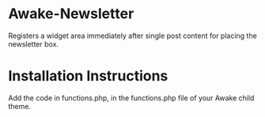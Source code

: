 Awake-Newsletter
================

Registers a widget area immediately after single post content for placing the newsletter box.



Installation Instructions
=========================

Add the code in functions.php, in the functions.php file of your Awake child theme.
